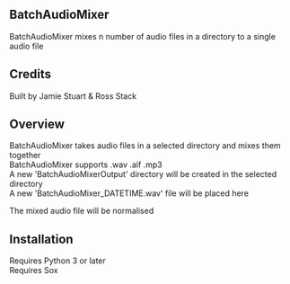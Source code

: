 ## BatchAudioMixer
BatchAudioMixer mixes n number of audio files in a directory to a single audio file

## Credits
Built by Jamie Stuart & Ross Stack

## Overview
BatchAudioMixer takes audio files in a selected directory and mixes them together  
BatchAudioMixer supports .wav .aif .mp3  
A new 'BatchAudioMixerOutput' directory will be created in the selected directory  
A new 'BatchAudioMixer_DATETIME.wav' file will be placed here  

The mixed audio file will be normalised

## Installation
Requires Python 3 or later  
Requires Sox
